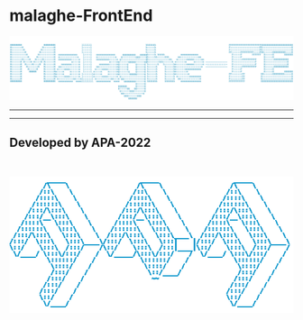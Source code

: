 # malaghe-FrontEnd

![ascii_malaghe_fe.png](ascii_malaghe_fe.png)

---

---

## Developed by APA-2022

<br>

![ascii_apa.png](ascii_apa.png)

